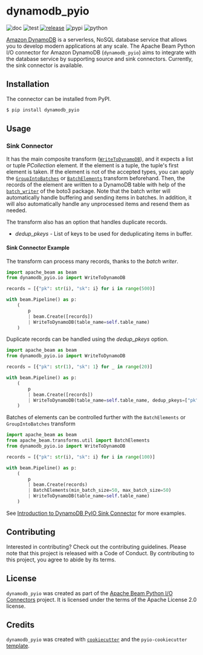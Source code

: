 # dynamodb_pyio

![doc](https://github.com/beam-pyio/dynamodb_pyio/workflows/doc/badge.svg)
![test](https://github.com/beam-pyio/dynamodb_pyio/workflows/test/badge.svg)
[![release](https://img.shields.io/github/release/beam-pyio/dynamodb_pyio.svg)](https://github.com/beam-pyio/dynamodb_pyio/releases)
![pypi](https://img.shields.io/pypi/v/dynamodb_pyio)
![python](https://img.shields.io/pypi/pyversions/dynamodb_pyio)

[Amazon DynamoDB](https://aws.amazon.com/dynamodb/) is a serverless, NoSQL database service that allows you to develop modern applications at any scale. The Apache Beam Python I/O connector for Amazon DynamoDB (`dynamodb_pyio`) aims to integrate with the database service by supporting source and sink connectors. Currently, the sink connector is available.

## Installation

The connector can be installed from PyPI.

```bash
$ pip install dynamodb_pyio
```

## Usage

### Sink Connector

It has the main composite transform ([`WriteToDynamoDB`](https://beam-pyio.github.io/dynamodb_pyio/autoapi/dynamodb_pyio/io/index.html#dynamodb_pyio.io.WriteToDynamoDB)), and it expects a list or tuple _PCollection_ element. If the element is a tuple, the tuple's first element is taken. If the element is not of the accepted types, you can apply the [`GroupIntoBatches`](https://beam.apache.org/documentation/transforms/python/aggregation/groupintobatches/) or [`BatchElements`](https://beam.apache.org/releases/pydoc/current/apache_beam.transforms.util.html#apache_beam.transforms.util.BatchElements) transform beforehand. Then, the records of the element are written to a DynamoDB table with help of the [`batch_writer`](https://boto3.amazonaws.com/v1/documentation/api/latest/reference/services/dynamodb/table/batch_writer.html) of the boto3 package. Note that the batch writer will automatically handle buffering and sending items in batches. In addition, it will also automatically handle any unprocessed items and resend them as needed.

The transform also has an option that handles duplicate records.

- _dedup_pkeys_ - List of keys to be used for deduplicating items in buffer.

#### Sink Connector Example

The transform can process many records, thanks to the _batch writer_.

```python
import apache_beam as beam
from dynamodb_pyio.io import WriteToDynamoDB

records = [{"pk": str(i), "sk": i} for i in range(500)]

with beam.Pipeline() as p:
    (
        p
        | beam.Create([records])
        | WriteToDynamoDB(table_name=self.table_name)
    )
```

Duplicate records can be handled using the _dedup_pkeys_ option.

```python
import apache_beam as beam
from dynamodb_pyio.io import WriteToDynamoDB

records = [{"pk": str(1), "sk": 1} for _ in range(20)]

with beam.Pipeline() as p:
    (
        p
        | beam.Create([records])
        | WriteToDynamoDB(table_name=self.table_name, dedup_pkeys=["pk", "sk"])
    )
```

Batches of elements can be controlled further with the `BatchElements` or `GroupIntoBatches` transform

```python
import apache_beam as beam
from apache_beam.transforms.util import BatchElements
from dynamodb_pyio.io import WriteToDynamoDB

records = [{"pk": str(i), "sk": i} for i in range(100)]

with beam.Pipeline() as p:
    (
        p
        | beam.Create(records)
        | BatchElements(min_batch_size=50, max_batch_size=50)
        | WriteToDynamoDB(table_name=self.table_name)
    )
```

See [Introduction to DynamoDB PyIO Sink Connector](https://beam-pyio.github.io/blog/2024/dynamodb-pyio-intro/) for more examples.

## Contributing

Interested in contributing? Check out the contributing guidelines. Please note that this project is released with a Code of Conduct. By contributing to this project, you agree to abide by its terms.

## License

`dynamodb_pyio` was created as part of the [Apache Beam Python I/O Connectors](https://github.com/beam-pyio) project. It is licensed under the terms of the Apache License 2.0 license.

## Credits

`dynamodb_pyio` was created with [`cookiecutter`](https://cookiecutter.readthedocs.io/en/latest/) and the `pyio-cookiecutter` [template](https://github.com/beam-pyio/pyio-cookiecutter).
